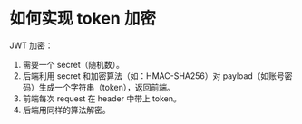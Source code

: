 # 如何实现 token 加密

JWT 加密：

1. 需要一个 secret（随机数）。
2. 后端利用 secret 和加密算法（如：HMAC-SHA256）对 payload（如账号密码）生成一个字符串（token），返回前端。
3. 前端每次 request 在 header 中带上 token。
4. 后端用同样的算法解密。
